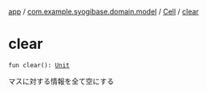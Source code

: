 [app](../../index.md) / [com.example.syogibase.domain.model](../index.md) / [Cell](index.md) / [clear](./clear.md)

# clear

`fun clear(): `[`Unit`](https://kotlinlang.org/api/latest/jvm/stdlib/kotlin/-unit/index.html)

マスに対する情報を全て空にする


